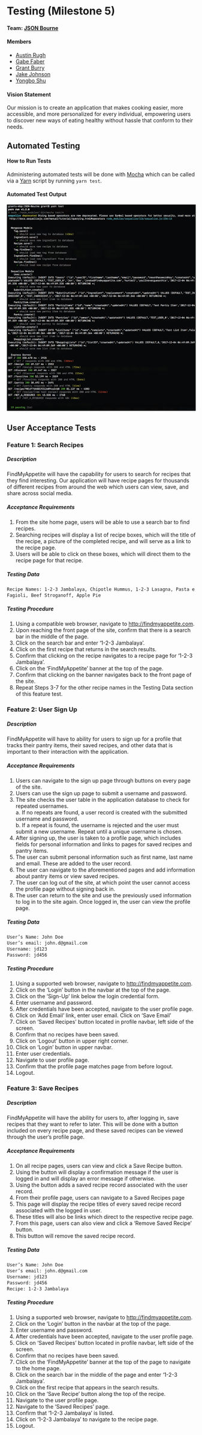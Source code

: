 # Testing (Milestone 5)

#### Team: [JSON Bourne](https://github.com/Burry/JSON-Bourne)

#### Members
- [Austin Rugh](https://github.com/arugh21)
- [Gabe Faber](https://github.com/gabefaber)
- [Grant Burry](https://github.com/Burry)
- [Jake Johnson](https://github.com/jjohnson5253)
- [Yongbo Shu](https://github.com/yosh3289)

#### Vision Statement
Our mission is to create an application that makes cooking easier, more accessible, and more personalized for every individual, empowering users to discover new ways of eating healthy without hassle that conform to their needs.

## Automated Testing

#### How to Run Tests
Administering automated tests will be done with [Mocha](https://mochajs.org) which can be called via a [Yarn](https://yarnpkg.com) script by running `yarn test`.

#### Automated Test Output
<img src="https://github.com/Burry/JSON-Bourne/raw/master/doc/resources/Mocha%20Output.png" alt="Mocha Output" />

## User Acceptance Tests

### Feature 1: Search Recipes

##### Description
FindMyAppetite will have the capability for users to search for recipes that they find interesting. Our application will have recipe pages for thousands of different recipes from around the web which users can view, save, and share across social media.

##### Acceptance Requirements
1.	From the site home page, users will be able to use a search bar to find recipes.
2.	Searching recipes will display a list of recipe boxes, which will the title of the recipe, a picture of the completed recipe, and will serve as a link to the recipe page.
3.	Users will be able to click on these boxes, which will direct them to the recipe page for that recipe.

##### Testing Data
	Recipe Names: 1-2-3 Jambalaya, Chipotle Hummus, 1-2-3 Lasagna, Pasta e Fagioli, Beef Stroganoff, Apple Pie

##### Testing Procedure
1.	Using a compatible web browser, navigate to http://findmyappetite.com.
2.	Upon reaching the front page of the site, confirm that there is a search bar in the middle of the page.
3.	Click on the search bar and enter ‘1-2-3 Jambalaya’.
4.	Click on the first recipe that returns in the search results.
5.	Confirm that clicking on the recipe navigates to a recipe page for ‘1-2-3 Jambalaya’.
6.	Click on the ‘FindMyAppetite’ banner at the top of the page.
7.	Confirm that clicking on the banner navigates back to the front page of the site.
8.	Repeat Steps 3-7 for the other recipe names in the Testing Data section of this feature test.


### Feature 2: User Sign Up

##### Description
FindMyAppetite will have to ability for users to sign up for a profile that tracks their pantry items, their saved recipes, and other data that is important to their interaction with the application.
##### Acceptance Requirements
1.	Users can navigate to the sign up page through buttons on every page of the site.
2.	Users can use the sign up page to submit a username and password.
3.	The site checks the user table in the application database to check for repeated usernames.  
    a.	If no repeats are found, a user record is created with the submitted username and password.  
    b.	If a repeat is found, the username is rejected and the user must submit a new username. Repeat until a unique username is chosen.
4.	After signing up, the user is taken to a profile page, which includes fields for personal information and links to pages for saved recipes and pantry items.
5.	The user can submit personal information such as first name, last name and email. These are added to the user record.
6.	The user can navigate to the aforementioned pages and add information about pantry items or view saved recipes.
7.	The user can log out of the site, at which point the user cannot access the profile page without signing back in.
8.	The user can return to the site and use the previously used information to log in to the site again. Once logged in, the user can view the profile page.

##### Testing Data
	User’s Name: John Doe
	User’s email: john.d@gmail.com
	Username: jd123
	Password: jd456

##### Testing Procedure
1.	Using a supported web browser, navigate to http://findmyappetite.com.
2.	Click on the ‘Login’ button in the navbar at the top of the page.
3.	Click on the ‘Sign-Up’ link below the login credential form.
4.	Enter username and password.
5.	After credentials have been accepted, navigate to the user profile page.
6.	Click on ‘Add Email’ link, enter user email. Click on ‘Save Email’
7.	Click on ‘Saved Recipes’ button located in profile navbar, left side of the screen.
8.	Confirm that no recipes have been saved.
9.	Click on ‘Logout’ button in upper right corner.
10.	Click on ‘Login’ button in upper navbar.
11.	Enter user credentials.
12.	Navigate to user profile page.
13.	Confirm that the profile page matches page from before logout.
14.	Logout.

### Feature 3: Save Recipes
##### Description
FindMyAppetite will have the ability for users to, after logging in, save recipes that they want to refer to later. This will be done with a button included on every recipe page, and these saved recipes can be viewed through the user’s profile page.

##### Acceptance Requirements
1.	On all recipe pages, users can view and click a Save Recipe button.
2.	Using the button will display a confirmation message if the user is logged in and will display an error message if otherwise.
3.	Using the button adds a saved recipe record associated with the user record.
4.	From their profile page, users can navigate to a Saved Recipes page
5.	This page will display the recipe titles of every saved recipe record associated with the logged in user.
6.	These titles will also be links which direct to the respective recipe page.
7.	From this page, users can also view and click a ‘Remove Saved Recipe’ button.
8.	This button will remove the saved recipe record.

##### Testing Data
	User’s Name: John Doe
	User’s email: john.d@gmail.com
	Username: jd123
	Password: jd456
	Recipe: 1-2-3 Jambalaya

##### Testing Procedure
1.	Using a supported web browser, navigate to http://findmyappetite.com.
2.	Click on the ‘Login’ button in the navbar at the top of the page.
3.	Enter username and password.
4.	After credentials have been accepted, navigate to the user profile page.
5.	Click on ‘Saved Recipes’ button located in profile navbar, left side of the screen.
6.	Confirm that no recipes have been saved.
7.	Click on the ‘FindMyAppetite’ banner at the top of the page to navigate to the home page.
8.	Click on the search bar in the middle of the page and enter ‘1-2-3 Jambalaya’.
9.	Click on the first recipe that appears in the search results.
10.	Click on the ‘Save Recipe’ button along the top of the recipe.
11.	Navigate to the user profile page.
12.	Navigate to the ‘Saved Recipes’ page.
13.	Confirm that ‘1-2-3 Jambalaya’ is listed.
14.	Click on ‘1-2-3 Jambalaya’ to navigate to the recipe page.
15.	Logout.
